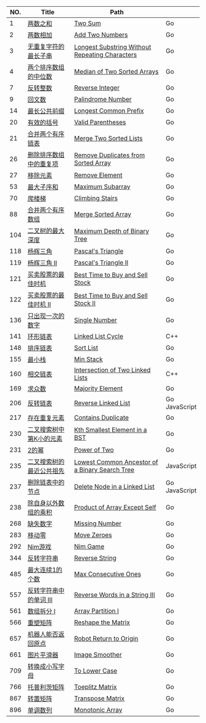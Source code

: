 | NO.  | Title                                                        | Path                                                 |                                          |
| ---- | ------------------------------------------------------------ | ------------------------------------------------------------ | ---- |
| 1    | [两数之和](https://leetcode-cn.com/problems/two-sum/description/) | [Two Sum](./001.%20Two%20Sum)                                         | Go                                |
| 2    | [两数相加](https://leetcode-cn.com/problems/add-two-numbers) | [Add Two Numbers](./002.%20Add%20Two%20Numbers)                         | Go                       |
| 3    | [无重复字符的最长子串](https://leetcode-cn.com/problems/longest-substring-without-repeating-characters) | [Longest Substring Without Repeating Characters](./003.%20Longest%20Substring%20Without%20Repeating%20Characters) | Go |
| 4    | [两个排序数组的中位数](https://leetcode-cn.com/problems/median-of-two-sorted-arrays/description/) | [Median of Two Sorted Arrays](./004.%20Median%20of%20Two%20Sorted%20Arrays)   | Go |
| 7 | [反转整数](https://leetcode-cn.com/problems/reverse-integer) | [Reverse Integer](./007.%20Reverse%20Integer) | Go |
| 9 | [回文数](https://leetcode-cn.com/problems/palindrome-number) | [Palindrome Number](./009.%20Palindrome%20Number) | Go |
| 14 | [最长公共前缀](https://leetcode-cn.com/problems/longest-common-prefix) | [Longest Common Prefix](./014.%20Longest%20Common%20Prefix) | Go |
| 20 | [有效的括号](https://leetcode-cn.com/problems/valid-parentheses) | [Valid Parentheses](./020.%20Valid%20Parentheses) | Go |
| 21 | [合并两个有序链表](https://leetcode-cn.com/problems/merge-two-sorted-lists) | [Merge Two Sorted Lists](./021.%20Merge％20Two％20Sorted％20Lists) | Go |
| 26 | [删除排序数组中的重复项](https://leetcode-cn.com/problems/remove-duplicates-from-sorted-array) | [Remove Duplicates from Sorted Array](./026.%20Remove%20Duplicates%20from%20Sorted%20Array) | Go |
| 27   | [移除元素](https://leetcode-cn.com/problems/remove-element/description/) | [Remove Element](./027.%20Remove%20Element)                           | Go                         |
| 53 | [最大子序和](https://leetcode-cn.com/problems/maximum-subarray) | [Maximum Subarray](./053.%20Maximum%20Subarray) | Go |
| 70   | [爬楼梯](https://leetcode-cn.com/problems/climbing-stairs) | [Climbing Stairs](./070.%20Climbing%20Stairs)                           | Go                         |
| 88   | [合并两个有序数组](https://leetcode-cn.com/problems/merge-sorted-array) | [Merge Sorted Array](./088.%20Merge%20Sorted%20Array)                           | Go                         |
| 104   | [二叉树的最大深度](https://leetcode-cn.com/problems/maximum-depth-of-binary-tree) | [Maximum Depth of Binary Tree](./104.%20Maximum%20Depth%20of%20Binary%20Tree)                           | Go                         |
| 118  | [杨辉三角](https://leetcode-cn.com/problems/pascals-triangle/description/) | [Pascal's Triangle](./118.%20Pascal's%20Triangle)                       | Go                     |
| 119  | [杨辉三角 II](https://leetcode-cn.com/problems/pascals-triangle-ii) | [Pascal's Triangle II]()                                     | Go                                   |
| 121  | [买卖股票的最佳时机](https://leetcode-cn.com/problems/best-time-to-buy-and-sell-stock) | [Best Time to Buy and Sell Stock](./121.%20Best%20Time%20to%20Buy%20and%20Sell%20Stock)                                     | Go                                   |
| 122  | [买卖股票的最佳时机 II](https://leetcode-cn.com/problems/best-time-to-buy-and-sell-stock-ii) | [Best Time to Buy and Sell Stock II](./122.%20Best%20Time%20to%20Buy%20and%20Sell%20Stock%20II)                                     | Go                                   |
| 136  | [只出现一次的数字](https://leetcode-cn.com/problems/single-number) | [Single Number](./136.%20Single%20Number)                                     | Go                                   |
| 141 | [环形链表](https://leetcode-cn.com/problems/linked-list-cycle) | [Linked List Cycle](./141.%20Linked%20List%20Cycle) | C++ |
| 148 | [排序链表](https://leetcode-cn.com/problems/sort-list) | [Sort List](./148.%Sort%20List) | Go |
| 155  | [最小栈](https://leetcode-cn.com/problems/min-stack) | [Min Stack](./155.%20Min％20Stack)                                     | Go                                   |
| 160 | [相交链表](https://leetcode-cn.com/problems/intersection-of-two-linked-lists) | [Intersection of Two Linked Lists](./160.%20Intersection%20of%20Two%20Linked%20Lists) | C++ |
| 169  | [求众数](https://leetcode-cn.com/problems/majority-element)  | [Majority Element](./169.%20Majority%20Element)                       | Go                     |
| 206 | [反转链表](https://leetcode-cn.com/problems/reverse-linked-list) | [Reverse Linked List](./206.%20Reverse%20Linked%20List) | Go<br />JavaScript |
| 217  | [存在重复元素](https://leetcode-cn.com/problems/contains-duplicate) | [Contains Duplicate](./217.%20Contains%20Duplicate)                 | Go               |
| 230  | [二叉搜索树中第K小的元素](https://leetcode-cn.com/problems/kth-smallest-element-in-a-bst) | [Kth Smallest Element in a BST](./230.%20Kth%20Smallest%20Element%20in%20a%20BST)                 | Go               |
| 231  | [2的幂](https://leetcode-cn.com/problems/power-of-two) | [Power of Two](./231.%20Power%20of%20Two)                 | Go               |
| 235 | [二叉搜索树的最近公共祖先](https://leetcode-cn.com/problems/lowest-common-ancestor-of-a-binary-search-tree) | [Lowest Common Ancestor of a Binary Search Tree](./235.%20Lowest%20Common%20Ancestor%20of%20a%20Binary%20Search%20Tree) | JavaScript |
| 237 | [删除链表中的节点](https://leetcode-cn.com/problems/delete-node-in-a-linked-list) | [Delete Node in a Linked List](./237.%20Delete%20Node%20in%20a%20Linked%20List) | Go<br />JavaScript |
| 238 | [除自身以外数组的乘积](https://leetcode-cn.com/problems/product-of-array-except-self) | [Product of Array Except Self](./237.%20Product%20of%20Array%20Except%20Self) | Go |
| 268  | [缺失数字](https://leetcode-cn.com/problems/missing-number)  | [Missing Number](./268.％20Missing%20Number)                         | Go                       |
| 283  | [移动零](https://leetcode-cn.com/problems/move-zeroes)       | [Move Zeroes](./283.％20Move％20Zeroes)                                 | Go                               |
| 292  | [Nim游戏](https://leetcode-cn.com/problems/nim-game)  | [Nim Game](./292.％20Nim%20Game)                         | Go                       |
| 344  | [反转字符串](https://leetcode-cn.com/problems/reverse-string) | [Reverse String](./344.％20Reverse%20String)                         | Go                       |
| 485  | [最大连续1的个数](https://leetcode-cn.com/problems/max-consecutive-ones) | [Max Consecutive Ones](./485.％20Max%20Consecutive%20Ones)           | Go         |
| 557  | [反转字符串中的单词 III](https://leetcode-cn.com/problems/reverse-words-in-a-string-iii) | [Reverse Words in a String III](./557.%20Reverse%20Words%20in%20a%20String%20III)           | Go         |
| 561  | [数组拆分 I](https://leetcode-cn.com/problems/array-partition-i) | [Array Partition I](./561.%20Array%20Partition%20I)                        | Go                      |
| 566  | [重塑矩阵](https://leetcode-cn.com/problems/reshape-the-matrix) | [Reshape the Matrix](./566.%20Reshape%20the%20Matrix)                       | Go                     |
| 657  | [机器人能否返回原点](https://leetcode-cn.com/problems/robot-return-to-origin) | [Robot Return to Origin](./657.%20Robot%20Return%20to%20Origin)     | Go   |
| 661  | [图片平滑器](https://leetcode-cn.com/problems/image-smoother) | [Image Smoother](./661.%20Image%20Smoother)                         | Go                       |
| 709  | [转换成小写字母](https://leetcode-cn.com/problems/to-lower-case) | [To Lower Case](./709.%20To%20Lower%20Case)                         | Go                       |
| 766  | [托普利茨矩阵](https://leetcode-cn.com/problems/toeplitz-matrix) | [Toeplitz Matrix](./766.%20Toeplitz%20Matrix)                         | Go                       |
| 867  | [转置矩阵](https://leetcode-cn.com/problems/transpose-matrix) | [Transpose Matrix](./867.%20Transpose%20Matrix)                              | Go                            |
| 896  | [单调数列](https://leetcode-cn.com/problems/monotonic-array) | [Monotonic Array](./896.%20Monotonic%20Array)                       | Go                     |

